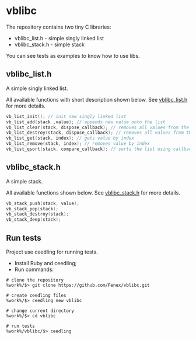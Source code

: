 # vblibc
The repository contains two tiny C libraries: 
* vblibc_list.h - simple singly linked list
* vblibc_stack.h - simple stack

You can see tests as examples to know how to use libs.

## vblibc_list.h
A simple singly linked list.

All available functions with short description shown below.
See [vblibc_list.h](/Fenex/vblibc/blob/master/src/vblibc_list.h) for more details.
```C
vb_list_init(); // init new singly linked list
vb_list_add(stack ,value); // appends new value onto the list
vb_list_clear(stack, dispose_callback); // removes all values from the list
vb_list_destroy(stack, dispose_callback); // removes all values from the list and destroys the list
vb_list_get(stack, index); // gets value by index
vb_list_remove(stack, index); // removes value by index
vb_list_qsort(stack, compare_callback); // sorts the list using callback compare function
```

## vblibc_stack.h
A simple stack.

All available functions shown below.
See [vblibc_stack.h](/Fenex/vblibc/blob/master/src/vblibc_stack.h) for more details.
```C
vb_stack_push(stack, value);
vb_stack_pop(stack);
vb_stack_destroy(stack);
vb_stack_deep(stack);
```

## Run tests
Project use ceedling for running tests.

* Install Ruby and ceedling;
* Run commands:
```
# clone the repository
%work%/$> git clone https://github.com/Fenex/vblibc.git 

# create ceedling files
%work%/$> ceedling new vblibc

# change current directory
%work%/$> cd vblibc

# run tests
%work%/vblibc/$> ceedling
```
